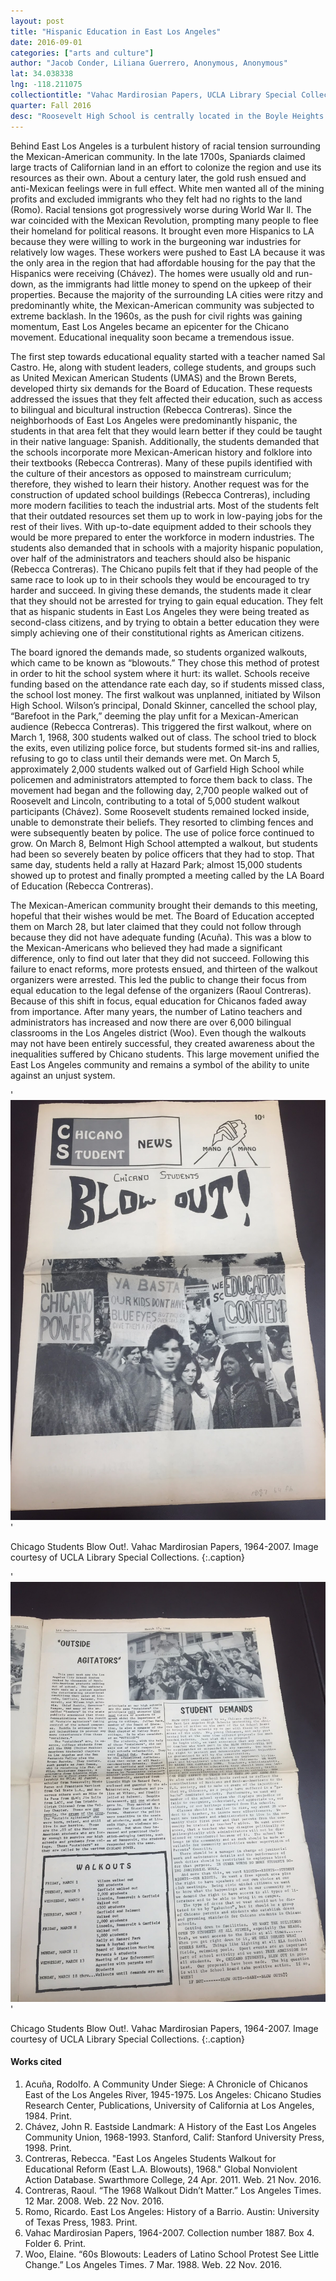 ```yaml
---
layout: post
title: "Hispanic Education in East Los Angeles"
date: 2016-09-01
categories: ["arts and culture"]
author: "Jacob Conder, Liliana Guerrero, Anonymous, Anonymous"
lat: 34.038338
lng: -118.211075
collectiontitle: "Vahac Mardirosian Papers, UCLA Library Special Collections"
quarter: Fall 2016
desc: "Roosevelt High School is centrally located in the Boyle Heights district of East LA.  Students at Roosevelt High School participated in multiple walk outs in the late 1960s. They organized rallies and groups in protest and drew up multiple propositions to achieve equal rights for hispanic students. Students aided in the writing of a Chicano school newspaper in an attempt to incorporate bilingual and bicultural education to ELA schools."
---
```

Behind East Los Angeles is a turbulent history of racial tension surrounding the Mexican-American community. In the late 1700s, Spaniards claimed large tracts of Californian land in an effort to colonize the region and use its resources as their own. About a century later, the gold rush ensued and anti-Mexican feelings were in full effect. White men wanted all of the mining profits and excluded immigrants who they felt had no rights to the land (Romo). Racial tensions got progressively worse during World War ll. The war coincided with the Mexican Revolution, prompting many people to flee their homeland for political reasons. It brought even more Hispanics to LA because they were willing to work in the burgeoning war industries for relatively low wages. These workers were pushed to East LA because it was the only area in the region that had affordable housing for the pay that the Hispanics were receiving (Chávez). The homes were usually old and run-down, as the immigrants had little money to spend on the upkeep of their properties. Because the majority of the surrounding LA cities were ritzy and predominantly white, the Mexican-American community was subjected to extreme backlash. In the 1960s, as the push for civil rights was gaining momentum, East Los Angeles became an epicenter for the Chicano movement. Educational inequality soon became a tremendous issue.

The first step towards educational equality started with a teacher named Sal Castro. He, along with student leaders, college students, and groups such as United Mexican American Students (UMAS) and the Brown Berets, developed thirty six demands for the Board of Education.   These requests addressed the issues that they felt affected their education, such as access to bilingual and bicultural instruction (Rebecca Contreras). Since the neighborhoods of East Los Angeles were predominantly hispanic, the students in that area felt that they would learn better if they could be taught in their native language: Spanish.  Additionally, the students demanded that the schools incorporate more Mexican-American history and folklore into their textbooks (Rebecca Contreras).  Many of these pupils identified with the culture of their ancestors as opposed to mainstream curriculum; therefore, they wished to learn their history.  Another request was for the construction of updated school buildings (Rebecca Contreras), including more modern facilities to teach the industrial arts.  Most of the students felt that their outdated resources set them up to work in low-paying jobs for the rest of their lives.  With up-to-date equipment added to their schools they would be more prepared to enter the workforce in modern industries.  The students also demanded that in schools with a majority hispanic population, over half of the administrators and teachers should also be hispanic (Rebecca Contreras).  The Chicano pupils felt that if they had people of the same race to look up to in their schools they would be encouraged to try harder and succeed.  In giving these demands, the students made it clear that they should not be arrested for trying to gain equal education.  They felt that as hispanic students in East Los Angeles they were being treated as second-class citizens, and by trying to obtain a better education they were simply achieving one of their constitutional rights as American citizens.

The board ignored the demands made, so students organized walkouts, which came to be known as “blowouts.” They chose this method of protest in order to hit the school system where it hurt: its wallet. Schools receive funding based on the attendance rate each day, so if students missed class, the school lost money. The first walkout was unplanned, initiated by Wilson High School. Wilson’s principal, Donald Skinner, cancelled the school play, “Barefoot in the Park,” deeming the play unfit for a Mexican-American audience (Rebecca Contreras). This triggered the first walkout, where on March 1, 1968, 300 students walked out of class. The school tried to block the exits, even utilizing police force, but students formed sit-ins and rallies, refusing to go to class until their demands were met. On March 5, approximately 2,000 students walked out of Garfield High School while policemen and administrators attempted to force them back to class. The movement had began and the following day, 2,700 people walked out of Roosevelt and Lincoln, contributing to a total of 5,000 student walkout participants (Chávez). Some Roosevelt students remained locked inside, unable to demonstrate their beliefs. They resorted to climbing fences and were subsequently beaten by police. The use of police force continued to grow. On March 8, Belmont High School attempted a walkout, but students had been so severely beaten by police officers that they had to stop. That same day, students held a rally at Hazard Park; almost 15,000 students showed up to protest and finally prompted a meeting called by the LA Board of Education (Rebecca Contreras).

The Mexican-American community brought their demands to this meeting, hopeful that their wishes would be met. The Board of Education accepted them on March 28, but later claimed that they could not follow through because they did not have adequate funding (Acuña). This was a blow to the Mexican-Americans who believed they had made a significant difference, only to find out later that they did not succeed. Following this failure to enact reforms, more protests ensued, and thirteen of the walkout organizers were arrested. This led the public to change their focus from equal education to the legal defense of the organizers (Raoul Contreras). Because of this shift in focus, equal education for Chicanos faded away from importance. After many years, the number of Latino teachers and administrators has increased and now there are over 6,000 bilingual classrooms in the Los Angeles district (Woo). Even though the walkouts may not have been entirely successful, they created awareness about the inequalities suffered by Chicano students. This large movement unified the East Los Angeles community and remains a symbol of the ability to unite against an unjust system.


'![A newspaper describing the events of the East LA riots. It includes walk out dates, pictures and descriptions of student protesters, and a list of student demands that wish to be achieved.](images/chicanostudentnews_1.JPG)'

Chicago Students Blow Out!. Vahac Mardirosian Papers, 1964-2007. Image courtesy of UCLA Library Special Collections.
   {:.caption}

'![A newspaper describing the events of the East LA riots. It includes walk out dates, pictures and descriptions of student protesters, and a list of student demands that wish to be achieved.](images/chicanostudentnews_2.JPG)'

Chicago Students Blow Out!. Vahac Mardirosian Papers, 1964-2007. Image courtesy of UCLA Library Special Collections.
   {:.caption}


#### Works cited

1. Acuña, Rodolfo. A Community Under Siege: A Chronicle of Chicanos East of the Los Angeles River, 1945-1975. Los Angeles: Chicano Studies Research Center, Publications, University of California at Los Angeles, 1984. Print.
2. Chávez, John R. Eastside Landmark: A History of the East Los Angeles Community Union, 1968-1993. Stanford, Calif: Stanford University Press, 1998. Print.
3. Contreras, Rebecca. &quot;East Los Angeles Students Walkout for Educational Reform (East L.A. Blowouts), 1968.&quot; Global Nonviolent Action Database. Swarthmore College, 24 Apr. 2011. Web. 21 Nov. 2016.
4. Contreras, Raoul. “The 1968 Walkout Didn’t Matter.” Los Angeles Times. 12 Mar. 2008. Web. 22 	Nov. 2016.
5. Romo, Ricardo. East Los Angeles: History of a Barrio. Austin: University of Texas Press, 1983. Print.
6. Vahac Mardirosian Papers, 1964-2007. Collection number 1887. Box 4. Folder 6. Print.
7. Woo, Elaine. “60s Blowouts: Leaders of Latino School Protest See Little Change.” Los Angeles Times. 7 Mar. 1988. Web. 22 Nov. 2016.
